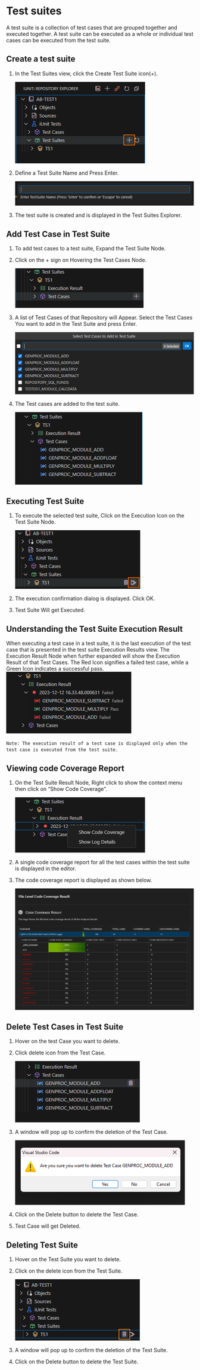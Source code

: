 # Test suites
A test suite is a collection of test cases that are grouped together and executed together. A test suite can be executed as a whole or individual test cases can be executed from the test suite.

## Create a test suite
1. In the Test Suites view, click the Create Test Suite icon(+).

    ![create-testsuite](../media/create-testsuite.png)


2. Define a Test Suite Name and Press Enter.

    ![create-testsuite](../media/testsuite-name.png)


3. The test suite is created and is displayed in the Test Suites Explorer.

## Add Test Case in Test Suite
1. To add test cases to a test suite, Expand the Test Suite Node.
2. Click on the + sign on Hovering the Test Cases Node.
   
    ![add-testcase](../media/add-testcase-testsuite.png)

3. A list of Test Cases of that Repository will Appear. Select the Test Cases You want to add in the Test Suite and press Enter.

    ![add-testcase-list](../media/add-testcase-list.png)


4. The Test cases are added to the test suite.

    ![add-testcase-list](../media/testcase-testsuite-list.png)

## Executing Test Suite
1. To execute the selected test suite, Click on the Execution Icon on the Test Suite Node.

    ![execute-testsuite](../media/execute-testsuite.png)

2. The execution confirmation dialog is displayed. Click OK.
3. Test Suite Will get Executed.

   

## Understanding the Test Suite Execution Result
When executing a test case in a test suite, it is the last execution of the test case that is presented in the test suite Execution Results view.
The Execution Result Node when further expanded will show the Execution Result of that Test Cases.
The Red Icon signifies a failed test case, while a Green Icon indicates a successful pass.
![testcase-result](../media/testsuite-result.png)

 `Note: The execution result of a test case is displayed only when the test case is executed from the test suite.`

## Viewing code Coverage Report
1. On the Test Suite Result Node, Right click to show the context menu then click on “Show Code Coverage”.

    ![code-coverage](../media/testsuite-code-coverage.png)

2. A single code coverage report for all the test cases within the test suite is displayed in the editor.
3. The code coverage report is displayed as shown below.

    ![code-coverage-report](../media/code-coverage-report.png)


## Delete Test Cases in Test Suite

1. Hover on the test Case you want to delete.
2. Click delete icon from the Test Case.

    ![delete-testcase](../media/delete-testcase-testsuite.png)

3. A window will pop up to confirm the deletion of the Test Case.

    ![delete-testcase](../media/delete-testcase-testsuite-prompt.png)

4. Click on the Delete button to delete the Test Case.

5. Test Case will get Deleted.

## Deleting Test Suite

1. Hover on the Test Suite  you want to delete.
2. Click on the delete icon from the Test Suite.

    ![delete-testsuite](../media/delete-testsuite.png)

3. A window will pop up to confirm the deletion of the Test Suite.
4. Click on the Delete button to delete the Test Suite.
   

<!-- 
## Create a test suite
1. In the Test Suites view, click the  Create Test Suite icon ➕. 

SC

2. Define a Test Suite Name and Press Enter. 

Result : The test suite is created and is displayed in the Test Suites view.

## Add Test Case in Test Suite
1. To add test cases to a test suite, Click on the ➕sign on Hovering the Test Suite Name.

(-sc-)

2. A List of Test Cases of that Repository will Appear. Select the Test Cases You want to add in the Test Suite and press Enter.

(-sc-)

Result : The Test cases are added to the test suite.

(-sc-)

## Delete Test Cases in Test Suite 	
Step 1 :  Right click on the test Case you want to delete.  
Step 2 :  Click delete from the Context menu.  
Result :  Test Case will get Deleted.  

(-sc-)

## Deleting Test Suite
Step 1 :  Right click on the Test Suite  you want to delete.  
Step 2 :  Click delete from the Context menu.  
Result :  Test Suite will be Deleted.  

(-sc-)

## Executing Test Suite
Step 1 : To execute the selected test suite, Click on the Execution Icon on the Test Suite Node.  
Step 2 : The execution confirmation dialog is displayed. Click OK.  
Result : Test Suite Will get Executed.  

(-sc-)

## Understanding the Test Suite Execution Result
When executing a test case in a test suite, it is the last execution of the test case that is presented in the test suite Execution Results view.  
The Execution Result Node when further expanded will show the Execution Result of that Test Suite.  

(-sc-)

When executing a test case in a test suite, it is the last execution of the test case that is presented in the test suite Execution Results view. The test case Execution Results view gives access to the individual result of all the executions of the test case.

(-sc-)

## Viewing code Coverage Report 
On the Test Suite Result Node , Right click to show the context menu then click on “Show Code Coverage”

A single code coverage report for all the test cases within the test suite is displayed in the editor.

(-sc-) -->

